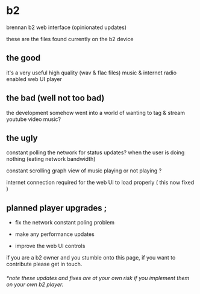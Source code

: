 # b2
brennan b2 web interface (opinionated updates)

these are the files found currently on the b2 device

## the good

it's a very useful high quality (wav & flac files) music & internet radio enabled web UI player

## the bad (well not too bad)

the development somehow went into a world of wanting to tag & stream youtube video music?

## the ugly

constant polling the network for status updates? when the user is doing nothing (eating network bandwidth)

constant scrolling graph view of music playing or not playing ?

internet connection required for the web UI to load properly ( this now fixed )

## planned player upgrades ;

- fix the network constant poling problem

- make any performance updates

- improve the web UI controls


if you are a b2 owner and you stumble onto this page, if you want to contribute please get in touch.

###### *note these updates and fixes are at your own risk if you implement them on your own b2 player. 
